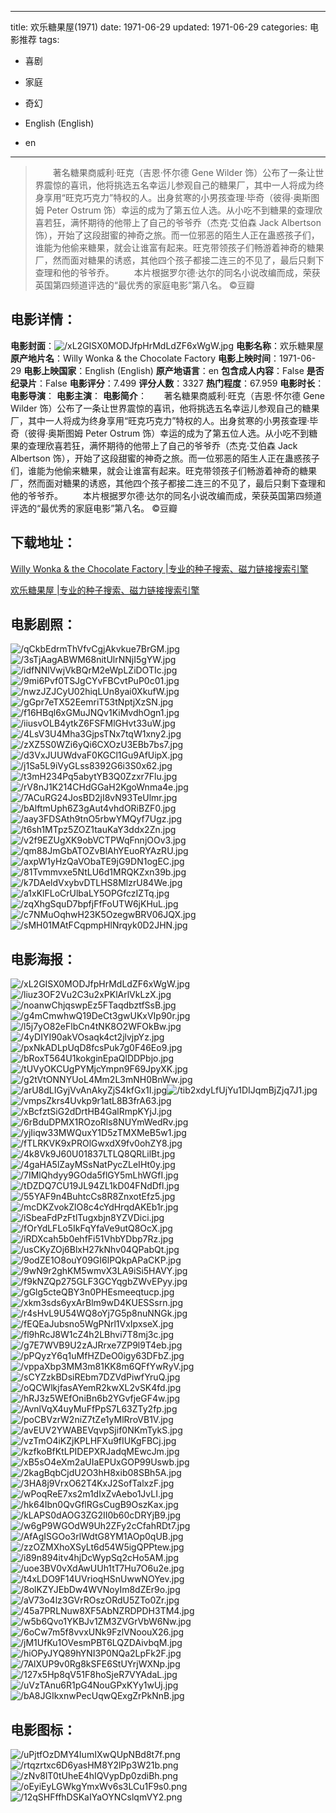 
---
title: 欢乐糖果屋(1971)
date: 1971-06-29
updated: 1971-06-29
categories: 电影推荐
tags:
- 喜剧
- 家庭
- 奇幻

- English (English)
- en
---


> 　　著名糖果商威利·旺克（吉恩·怀尔德 Gene Wilder 饰）公布了一条让世界震惊的喜讯，他将挑选五名幸运儿参观自己的糖果厂，其中一人将成为终身享用“旺克巧克力”特权的人。出身贫寒的小男孩查理·毕奇（彼得·奥斯图姆 Peter Ostrum 饰）幸运的成为了第五位人选。从小吃不到糖果的查理欣喜若狂，满怀期待的他带上了自己的爷爷乔（杰克·艾伯森 Jack Albertson 饰），开始了这段甜蜜的神奇之旅。而一位邪恶的陌生人正在蛊惑孩子们，谁能为他偷来糖果，就会让谁富有起来。旺克带领孩子们畅游着神奇的糖果厂，然而面对糖果的诱惑，其他四个孩子都接二连三的不见了，最后只剩下查理和他的爷爷乔。  　　本片根据罗尔德·达尔的同名小说改编而成，荣获英国第四频道评选的“最优秀的家庭电影”第八名。 ©豆瓣

## **电影详情**：

**电影封面**：<img src="https://image.tmdb.org/t/p/w200/xL2GISX0MODJfpHrMdLdZF6xWgW.jpg" alt="/xL2GISX0MODJfpHrMdLdZF6xWgW.jpg" title="/xL2GISX0MODJfpHrMdLdZF6xWgW.jpg">
**电影名称**：欢乐糖果屋
**原产地片名**：Willy Wonka & the Chocolate Factory
**电影上映时间**：1971-06-29
**电影上映国家**：English (English)
**原产地语言**：en
**包含成人内容**：False
**是否纪录片**：False
**电影评分**：7.499
**评分人数**：3327
**热门程度**：67.959
**电影时长**：
**电影导演**：
**电影主演**：
**电影简介**：　　著名糖果商威利·旺克（吉恩·怀尔德 Gene Wilder 饰）公布了一条让世界震惊的喜讯，他将挑选五名幸运儿参观自己的糖果厂，其中一人将成为终身享用“旺克巧克力”特权的人。出身贫寒的小男孩查理·毕奇（彼得·奥斯图姆 Peter Ostrum 饰）幸运的成为了第五位人选。从小吃不到糖果的查理欣喜若狂，满怀期待的他带上了自己的爷爷乔（杰克·艾伯森 Jack Albertson 饰），开始了这段甜蜜的神奇之旅。而一位邪恶的陌生人正在蛊惑孩子们，谁能为他偷来糖果，就会让谁富有起来。旺克带领孩子们畅游着神奇的糖果厂，然而面对糖果的诱惑，其他四个孩子都接二连三的不见了，最后只剩下查理和他的爷爷乔。  　　本片根据罗尔德·达尔的同名小说改编而成，荣获英国第四频道评选的“最优秀的家庭电影”第八名。 ©豆瓣

## **下载地址**：
[Willy Wonka & the Chocolate Factory |专业的种子搜索、磁力链接搜索引擎](https://movie.amd794.com:2083/?search=Willy%20Wonka%20%26%20the%20Chocolate%20Factory&ordering=&mode=match_phrase&page_size=10&page=1)

[欢乐糖果屋 |专业的种子搜索、磁力链接搜索引擎](https://movie.amd794.com:2083/?search=%E6%AC%A2%E4%B9%90%E7%B3%96%E6%9E%9C%E5%B1%8B&ordering=&mode=match_phrase&page_size=10&page=1)
 

## **电影剧照**：
<img src="https://image.tmdb.org/t/p/original/qCkbEdrmThVfvCgjAkvkue7BrGM.jpg" alt="/qCkbEdrmThVfvCgjAkvkue7BrGM.jpg" title="/qCkbEdrmThVfvCgjAkvkue7BrGM.jpg"><img src="https://image.tmdb.org/t/p/original/3sTjAagABWM68nitUlrNNjI5gYW.jpg" alt="/3sTjAagABWM68nitUlrNNjI5gYW.jpg" title="/3sTjAagABWM68nitUlrNNjI5gYW.jpg"><img src="https://image.tmdb.org/t/p/original/idfNNlVwjVkBQrM2eWpLZiDOTIc.jpg" alt="/idfNNlVwjVkBQrM2eWpLZiDOTIc.jpg" title="/idfNNlVwjVkBQrM2eWpLZiDOTIc.jpg"><img src="https://image.tmdb.org/t/p/original/9mi6Pvf0TSJgCYvFBCvtPuP0c01.jpg" alt="/9mi6Pvf0TSJgCYvFBCvtPuP0c01.jpg" title="/9mi6Pvf0TSJgCYvFBCvtPuP0c01.jpg"><img src="https://image.tmdb.org/t/p/original/nwzJZJCyU02hiqLUn8yai0XkufW.jpg" alt="/nwzJZJCyU02hiqLUn8yai0XkufW.jpg" title="/nwzJZJCyU02hiqLUn8yai0XkufW.jpg"><img src="https://image.tmdb.org/t/p/original/gGpr7eTX52EemriT53tNptjXzSN.jpg" alt="/gGpr7eTX52EemriT53tNptjXzSN.jpg" title="/gGpr7eTX52EemriT53tNptjXzSN.jpg"><img src="https://image.tmdb.org/t/p/original/f16HBql6xGMuJNQv1KiMvdhOgn1.jpg" alt="/f16HBql6xGMuJNQv1KiMvdhOgn1.jpg" title="/f16HBql6xGMuJNQv1KiMvdhOgn1.jpg"><img src="https://image.tmdb.org/t/p/original/iiusvOLB4ytkZ6FSFMlGHvt33uW.jpg" alt="/iiusvOLB4ytkZ6FSFMlGHvt33uW.jpg" title="/iiusvOLB4ytkZ6FSFMlGHvt33uW.jpg"><img src="https://image.tmdb.org/t/p/original/4LsV3U4Mha3GjpsTNx7tqW1xny2.jpg" alt="/4LsV3U4Mha3GjpsTNx7tqW1xny2.jpg" title="/4LsV3U4Mha3GjpsTNx7tqW1xny2.jpg"><img src="https://image.tmdb.org/t/p/original/zXZ5S0WZi6yQi6CXOzU3EBb7bs7.jpg" alt="/zXZ5S0WZi6yQi6CXOzU3EBb7bs7.jpg" title="/zXZ5S0WZi6yQi6CXOzU3EBb7bs7.jpg"><img src="https://image.tmdb.org/t/p/original/d3VxJUUWdvaF0KGCl1Gu9AfUipX.jpg" alt="/d3VxJUUWdvaF0KGCl1Gu9AfUipX.jpg" title="/d3VxJUUWdvaF0KGCl1Gu9AfUipX.jpg"><img src="https://image.tmdb.org/t/p/original/j1Sa5L9iVyGLss8392G6i3S0x62.jpg" alt="/j1Sa5L9iVyGLss8392G6i3S0x62.jpg" title="/j1Sa5L9iVyGLss8392G6i3S0x62.jpg"><img src="https://image.tmdb.org/t/p/original/t3mH234Pq5abytYB3Q0Zzxr7Flu.jpg" alt="/t3mH234Pq5abytYB3Q0Zzxr7Flu.jpg" title="/t3mH234Pq5abytYB3Q0Zzxr7Flu.jpg"><img src="https://image.tmdb.org/t/p/original/rV8nJ1K214CHdGGaH2KgoWnma4e.jpg" alt="/rV8nJ1K214CHdGGaH2KgoWnma4e.jpg" title="/rV8nJ1K214CHdGGaH2KgoWnma4e.jpg"><img src="https://image.tmdb.org/t/p/original/7ACuRG24JosBD2jI8vN93TeUlmr.jpg" alt="/7ACuRG24JosBD2jI8vN93TeUlmr.jpg" title="/7ACuRG24JosBD2jI8vN93TeUlmr.jpg"><img src="https://image.tmdb.org/t/p/original/bAlftmUph6Z3gAut4vhdORiBZF0.jpg" alt="/bAlftmUph6Z3gAut4vhdORiBZF0.jpg" title="/bAlftmUph6Z3gAut4vhdORiBZF0.jpg"><img src="https://image.tmdb.org/t/p/original/aay3FDSAth9tnO5rbwYMQyf7Ugz.jpg" alt="/aay3FDSAth9tnO5rbwYMQyf7Ugz.jpg" title="/aay3FDSAth9tnO5rbwYMQyf7Ugz.jpg"><img src="https://image.tmdb.org/t/p/original/t6sh1MTpz5ZOZ1tauKaY3ddx2Zn.jpg" alt="/t6sh1MTpz5ZOZ1tauKaY3ddx2Zn.jpg" title="/t6sh1MTpz5ZOZ1tauKaY3ddx2Zn.jpg"><img src="https://image.tmdb.org/t/p/original/v2f9EZUgXK9obVCTPWqFnnjOOv3.jpg" alt="/v2f9EZUgXK9obVCTPWqFnnjOOv3.jpg" title="/v2f9EZUgXK9obVCTPWqFnnjOOv3.jpg"><img src="https://image.tmdb.org/t/p/original/qm88JmGbATOZvBlAhYEuoRYAzRU.jpg" alt="/qm88JmGbATOZvBlAhYEuoRYAzRU.jpg" title="/qm88JmGbATOZvBlAhYEuoRYAzRU.jpg"><img src="https://image.tmdb.org/t/p/original/axpW1yHzQaVObaTE9jG9DN1ogEC.jpg" alt="/axpW1yHzQaVObaTE9jG9DN1ogEC.jpg" title="/axpW1yHzQaVObaTE9jG9DN1ogEC.jpg"><img src="https://image.tmdb.org/t/p/original/81Tvmmvxe5NtLU6d1MRQKZxn39b.jpg" alt="/81Tvmmvxe5NtLU6d1MRQKZxn39b.jpg" title="/81Tvmmvxe5NtLU6d1MRQKZxn39b.jpg"><img src="https://image.tmdb.org/t/p/original/k7DAeldVxybvDTLHS8MlzrU84We.jpg" alt="/k7DAeldVxybvDTLHS8MlzrU84We.jpg" title="/k7DAeldVxybvDTLHS8MlzrU84We.jpg"><img src="https://image.tmdb.org/t/p/original/a1xKlFLoCrUlbaLY5OPGfczIZTq.jpg" alt="/a1xKlFLoCrUlbaLY5OPGfczIZTq.jpg" title="/a1xKlFLoCrUlbaLY5OPGfczIZTq.jpg"><img src="https://image.tmdb.org/t/p/original/zqXhgSquD7bpfjFfFoUTW6jKHuL.jpg" alt="/zqXhgSquD7bpfjFfFoUTW6jKHuL.jpg" title="/zqXhgSquD7bpfjFfFoUTW6jKHuL.jpg"><img src="https://image.tmdb.org/t/p/original/c7NMuOqhwH23K5OzegwBRV06JQX.jpg" alt="/c7NMuOqhwH23K5OzegwBRV06JQX.jpg" title="/c7NMuOqhwH23K5OzegwBRV06JQX.jpg"><img src="https://image.tmdb.org/t/p/original/sMH01MAtFCqpmpHlNrqyk0D2JHN.jpg" alt="/sMH01MAtFCqpmpHlNrqyk0D2JHN.jpg" title="/sMH01MAtFCqpmpHlNrqyk0D2JHN.jpg">

## **电影海报**：
<img src="https://image.tmdb.org/t/p/original/xL2GISX0MODJfpHrMdLdZF6xWgW.jpg" alt="/xL2GISX0MODJfpHrMdLdZF6xWgW.jpg" title="/xL2GISX0MODJfpHrMdLdZF6xWgW.jpg"><img src="https://image.tmdb.org/t/p/original/liuz3OF2Vu2C3u2xPKlArlVkLzX.jpg" alt="/liuz3OF2Vu2C3u2xPKlArlVkLzX.jpg" title="/liuz3OF2Vu2C3u2xPKlArlVkLzX.jpg"><img src="https://image.tmdb.org/t/p/original/noanwChjqswpEz5FTaqdbztfSsB.jpg" alt="/noanwChjqswpEz5FTaqdbztfSsB.jpg" title="/noanwChjqswpEz5FTaqdbztfSsB.jpg"><img src="https://image.tmdb.org/t/p/original/g4mCmwhwQ19DeCt3gwUKxVIp90r.jpg" alt="/g4mCmwhwQ19DeCt3gwUKxVIp90r.jpg" title="/g4mCmwhwQ19DeCt3gwUKxVIp90r.jpg"><img src="https://image.tmdb.org/t/p/original/l5j7yO82eFlbCn4tNK8O2WFOkBw.jpg" alt="/l5j7yO82eFlbCn4tNK8O2WFOkBw.jpg" title="/l5j7yO82eFlbCn4tNK8O2WFOkBw.jpg"><img src="https://image.tmdb.org/t/p/original/4yDIYI90akVOsaqk4ct2jlvjpYz.jpg" alt="/4yDIYI90akVOsaqk4ct2jlvjpYz.jpg" title="/4yDIYI90akVOsaqk4ct2jlvjpYz.jpg"><img src="https://image.tmdb.org/t/p/original/pxNkADLpUqD8fcsPuk7g0F46Eo9.jpg" alt="/pxNkADLpUqD8fcsPuk7g0F46Eo9.jpg" title="/pxNkADLpUqD8fcsPuk7g0F46Eo9.jpg"><img src="https://image.tmdb.org/t/p/original/bRoxT564U1kokginEpaQlDDPbjo.jpg" alt="/bRoxT564U1kokginEpaQlDDPbjo.jpg" title="/bRoxT564U1kokginEpaQlDDPbjo.jpg"><img src="https://image.tmdb.org/t/p/original/tUVyOKCUgPYMjcYmpn9F69JpyXK.jpg" alt="/tUVyOKCUgPYMjcYmpn9F69JpyXK.jpg" title="/tUVyOKCUgPYMjcYmpn9F69JpyXK.jpg"><img src="https://image.tmdb.org/t/p/original/g2tVtONNYUoL4Mm2L3mNH0BnWw.jpg" alt="/g2tVtONNYUoL4Mm2L3mNH0BnWw.jpg" title="/g2tVtONNYUoL4Mm2L3mNH0BnWw.jpg"><img src="https://image.tmdb.org/t/p/original/arU8dLIGyjVvAnAkyZjS4kfGx1I.jpg" alt="/arU8dLIGyjVvAnAkyZjS4kfGx1I.jpg" title="/arU8dLIGyjVvAnAkyZjS4kfGx1I.jpg"><img src="https://image.tmdb.org/t/p/original/tib2xdyLfUjYu1DIJqmBjZjq7J1.jpg" alt="/tib2xdyLfUjYu1DIJqmBjZjq7J1.jpg" title="/tib2xdyLfUjYu1DIJqmBjZjq7J1.jpg"><img src="https://image.tmdb.org/t/p/original/vmpsZkrs4Uvkp9r1atL8B3frA63.jpg" alt="/vmpsZkrs4Uvkp9r1atL8B3frA63.jpg" title="/vmpsZkrs4Uvkp9r1atL8B3frA63.jpg"><img src="https://image.tmdb.org/t/p/original/xBcfztSiG2dDrtHB4GalRmpKYjJ.jpg" alt="/xBcfztSiG2dDrtHB4GalRmpKYjJ.jpg" title="/xBcfztSiG2dDrtHB4GalRmpKYjJ.jpg"><img src="https://image.tmdb.org/t/p/original/6rBduDPMX1ROzoRls8NUYmWedRv.jpg" alt="/6rBduDPMX1ROzoRls8NUYmWedRv.jpg" title="/6rBduDPMX1ROzoRls8NUYmWedRv.jpg"><img src="https://image.tmdb.org/t/p/original/yjIiqw33MWQuxY1D5zTMXMeB5w1.jpg" alt="/yjIiqw33MWQuxY1D5zTMXMeB5w1.jpg" title="/yjIiqw33MWQuxY1D5zTMXMeB5w1.jpg"><img src="https://image.tmdb.org/t/p/original/fTLRKVK9xPROlGwxdX9fv0ohZY8.jpg" alt="/fTLRKVK9xPROlGwxdX9fv0ohZY8.jpg" title="/fTLRKVK9xPROlGwxdX9fv0ohZY8.jpg"><img src="https://image.tmdb.org/t/p/original/4k8Vk9J60U01837LTLQ8QRLilBt.jpg" alt="/4k8Vk9J60U01837LTLQ8QRLilBt.jpg" title="/4k8Vk9J60U01837LTLQ8QRLilBt.jpg"><img src="https://image.tmdb.org/t/p/original/4gaHA5lZayMSsNatPycZLeIHt0y.jpg" alt="/4gaHA5lZayMSsNatPycZLeIHt0y.jpg" title="/4gaHA5lZayMSsNatPycZLeIHt0y.jpg"><img src="https://image.tmdb.org/t/p/original/7IMlQhdyy9GOda5flGY5mLhWGfI.jpg" alt="/7IMlQhdyy9GOda5flGY5mLhWGfI.jpg" title="/7IMlQhdyy9GOda5flGY5mLhWGfI.jpg"><img src="https://image.tmdb.org/t/p/original/tDZDQ7CU19JL94ZL1kD04FNdDfl.jpg" alt="/tDZDQ7CU19JL94ZL1kD04FNdDfl.jpg" title="/tDZDQ7CU19JL94ZL1kD04FNdDfl.jpg"><img src="https://image.tmdb.org/t/p/original/55YAF9n4BuhtcCs8R8ZnxotEfz5.jpg" alt="/55YAF9n4BuhtcCs8R8ZnxotEfz5.jpg" title="/55YAF9n4BuhtcCs8R8ZnxotEfz5.jpg"><img src="https://image.tmdb.org/t/p/original/mcDKZvokZlO8c4cYdHrqdAKEb1r.jpg" alt="/mcDKZvokZlO8c4cYdHrqdAKEb1r.jpg" title="/mcDKZvokZlO8c4cYdHrqdAKEb1r.jpg"><img src="https://image.tmdb.org/t/p/original/iSbeaFdPzFtlTugxbjn8YZVDici.jpg" alt="/iSbeaFdPzFtlTugxbjn8YZVDici.jpg" title="/iSbeaFdPzFtlTugxbjn8YZVDici.jpg"><img src="https://image.tmdb.org/t/p/original/fOrYdLFLo5IkFqYfaVe9utQ8OcX.jpg" alt="/fOrYdLFLo5IkFqYfaVe9utQ8OcX.jpg" title="/fOrYdLFLo5IkFqYfaVe9utQ8OcX.jpg"><img src="https://image.tmdb.org/t/p/original/iRDXcah5b0ehfFi51VhbYDbp7Rz.jpg" alt="/iRDXcah5b0ehfFi51VhbYDbp7Rz.jpg" title="/iRDXcah5b0ehfFi51VhbYDbp7Rz.jpg"><img src="https://image.tmdb.org/t/p/original/usCKyZOj6BlxH27kNhv04QPabQt.jpg" alt="/usCKyZOj6BlxH27kNhv04QPabQt.jpg" title="/usCKyZOj6BlxH27kNhv04QPabQt.jpg"><img src="https://image.tmdb.org/t/p/original/9odZE1O8ouY09GI6lPQkpAPaCKP.jpg" alt="/9odZE1O8ouY09GI6lPQkpAPaCKP.jpg" title="/9odZE1O8ouY09GI6lPQkpAPaCKP.jpg"><img src="https://image.tmdb.org/t/p/original/9wN9r2ghKM5wmvX3LA9iSi5HAVY.jpg" alt="/9wN9r2ghKM5wmvX3LA9iSi5HAVY.jpg" title="/9wN9r2ghKM5wmvX3LA9iSi5HAVY.jpg"><img src="https://image.tmdb.org/t/p/original/f9kNZQp275GLF3GCYqgbZWvEPyy.jpg" alt="/f9kNZQp275GLF3GCYqgbZWvEPyy.jpg" title="/f9kNZQp275GLF3GCYqgbZWvEPyy.jpg"><img src="https://image.tmdb.org/t/p/original/gGlg5cteQBY3n0PHEsmeeqtucp.jpg" alt="/gGlg5cteQBY3n0PHEsmeeqtucp.jpg" title="/gGlg5cteQBY3n0PHEsmeeqtucp.jpg"><img src="https://image.tmdb.org/t/p/original/xkm3sds6yxArBlm9wD4KUESSsrn.jpg" alt="/xkm3sds6yxArBlm9wD4KUESSsrn.jpg" title="/xkm3sds6yxArBlm9wD4KUESSsrn.jpg"><img src="https://image.tmdb.org/t/p/original/r4sHvL9U54WQ8oYj7G5p8nuNNGk.jpg" alt="/r4sHvL9U54WQ8oYj7G5p8nuNNGk.jpg" title="/r4sHvL9U54WQ8oYj7G5p8nuNNGk.jpg"><img src="https://image.tmdb.org/t/p/original/fEQEaJubsno5WgPNrl1VxIpxseX.jpg" alt="/fEQEaJubsno5WgPNrl1VxIpxseX.jpg" title="/fEQEaJubsno5WgPNrl1VxIpxseX.jpg"><img src="https://image.tmdb.org/t/p/original/fl9hRcJ8W1cZ4h2LBhvi7T8mj3c.jpg" alt="/fl9hRcJ8W1cZ4h2LBhvi7T8mj3c.jpg" title="/fl9hRcJ8W1cZ4h2LBhvi7T8mj3c.jpg"><img src="https://image.tmdb.org/t/p/original/g7E7WVB9U2zAJRrxe7ZP9l9T4eb.jpg" alt="/g7E7WVB9U2zAJRrxe7ZP9l9T4eb.jpg" title="/g7E7WVB9U2zAJRrxe7ZP9l9T4eb.jpg"><img src="https://image.tmdb.org/t/p/original/pPQyzY6q1uMfHZDeO0igy63DFbZ.jpg" alt="/pPQyzY6q1uMfHZDeO0igy63DFbZ.jpg" title="/pPQyzY6q1uMfHZDeO0igy63DFbZ.jpg"><img src="https://image.tmdb.org/t/p/original/vppaXbp3MM3m81KK8m6QFfYwRyV.jpg" alt="/vppaXbp3MM3m81KK8m6QFfYwRyV.jpg" title="/vppaXbp3MM3m81KK8m6QFfYwRyV.jpg"><img src="https://image.tmdb.org/t/p/original/sCYZzkBDsiREbm7DZVdPiwfYruQ.jpg" alt="/sCYZzkBDsiREbm7DZVdPiwfYruQ.jpg" title="/sCYZzkBDsiREbm7DZVdPiwfYruQ.jpg"><img src="https://image.tmdb.org/t/p/original/oQCWlkjfasAYemR2kwXL2vSK4fd.jpg" alt="/oQCWlkjfasAYemR2kwXL2vSK4fd.jpg" title="/oQCWlkjfasAYemR2kwXL2vSK4fd.jpg"><img src="https://image.tmdb.org/t/p/original/hRJ3z5WEfOniBn6b2YGvfjeGF4w.jpg" alt="/hRJ3z5WEfOniBn6b2YGvfjeGF4w.jpg" title="/hRJ3z5WEfOniBn6b2YGvfjeGF4w.jpg"><img src="https://image.tmdb.org/t/p/original/AvnlVqX4uyMuFfPpS7L63ZTy2fp.jpg" alt="/AvnlVqX4uyMuFfPpS7L63ZTy2fp.jpg" title="/AvnlVqX4uyMuFfPpS7L63ZTy2fp.jpg"><img src="https://image.tmdb.org/t/p/original/poCBVzrW2niZ7tZe1yMlRroVB1V.jpg" alt="/poCBVzrW2niZ7tZe1yMlRroVB1V.jpg" title="/poCBVzrW2niZ7tZe1yMlRroVB1V.jpg"><img src="https://image.tmdb.org/t/p/original/avEUV2YWABEVqvpSjif0NKmTykS.jpg" alt="/avEUV2YWABEVqvpSjif0NKmTykS.jpg" title="/avEUV2YWABEVqvpSjif0NKmTykS.jpg"><img src="https://image.tmdb.org/t/p/original/vzTmO4iKZjKPLHFXu9fIUKgFBCj.jpg" alt="/vzTmO4iKZjKPLHFXu9fIUKgFBCj.jpg" title="/vzTmO4iKZjKPLHFXu9fIUKgFBCj.jpg"><img src="https://image.tmdb.org/t/p/original/kzfkoBfKtLPIDEPXRJadqMEwcJm.jpg" alt="/kzfkoBfKtLPIDEPXRJadqMEwcJm.jpg" title="/kzfkoBfKtLPIDEPXRJadqMEwcJm.jpg"><img src="https://image.tmdb.org/t/p/original/xB5sO4eXm2aUIaEPUxGOP99Uswb.jpg" alt="/xB5sO4eXm2aUIaEPUxGOP99Uswb.jpg" title="/xB5sO4eXm2aUIaEPUxGOP99Uswb.jpg"><img src="https://image.tmdb.org/t/p/original/2kagBqbCjdU2O3hH8xib08SBh5A.jpg" alt="/2kagBqbCjdU2O3hH8xib08SBh5A.jpg" title="/2kagBqbCjdU2O3hH8xib08SBh5A.jpg"><img src="https://image.tmdb.org/t/p/original/3HA8j9VrxO62T4KxJ2SofTalxzF.jpg" alt="/3HA8j9VrxO62T4KxJ2SofTalxzF.jpg" title="/3HA8j9VrxO62T4KxJ2SofTalxzF.jpg"><img src="https://image.tmdb.org/t/p/original/wPoqReE7xs2m1dIxZvAebo1JvLI.jpg" alt="/wPoqReE7xs2m1dIxZvAebo1JvLI.jpg" title="/wPoqReE7xs2m1dIxZvAebo1JvLI.jpg"><img src="https://image.tmdb.org/t/p/original/hk64Ibn0QvGflRGsCugB9OszKax.jpg" alt="/hk64Ibn0QvGflRGsCugB9OszKax.jpg" title="/hk64Ibn0QvGflRGsCugB9OszKax.jpg"><img src="https://image.tmdb.org/t/p/original/kLAPS0dAOG3ZG2II0b60cDRYjB9.jpg" alt="/kLAPS0dAOG3ZG2II0b60cDRYjB9.jpg" title="/kLAPS0dAOG3ZG2II0b60cDRYjB9.jpg"><img src="https://image.tmdb.org/t/p/original/w6gP9WGOdW9Uh2ZFy2cCfahRDt7.jpg" alt="/w6gP9WGOdW9Uh2ZFy2cCfahRDt7.jpg" title="/w6gP9WGOdW9Uh2ZFy2cCfahRDt7.jpg"><img src="https://image.tmdb.org/t/p/original/AfAgISGOo3rlWdtG8YM1AOp0qUB.jpg" alt="/AfAgISGOo3rlWdtG8YM1AOp0qUB.jpg" title="/AfAgISGOo3rlWdtG8YM1AOp0qUB.jpg"><img src="https://image.tmdb.org/t/p/original/zzOZMXhoXSyLt6d54W5igQPPtew.jpg" alt="/zzOZMXhoXSyLt6d54W5igQPPtew.jpg" title="/zzOZMXhoXSyLt6d54W5igQPPtew.jpg"><img src="https://image.tmdb.org/t/p/original/i89n894itv4hjDcWypSq2cHo5AM.jpg" alt="/i89n894itv4hjDcWypSq2cHo5AM.jpg" title="/i89n894itv4hjDcWypSq2cHo5AM.jpg"><img src="https://image.tmdb.org/t/p/original/uoe3BV0vXdAwUUh1tT7Hu7O6u2e.jpg" alt="/uoe3BV0vXdAwUUh1tT7Hu7O6u2e.jpg" title="/uoe3BV0vXdAwUUh1tT7Hu7O6u2e.jpg"><img src="https://image.tmdb.org/t/p/original/t4xLDO9F14UVrioqHSnUwwNOYev.jpg" alt="/t4xLDO9F14UVrioqHSnUwwNOYev.jpg" title="/t4xLDO9F14UVrioqHSnUwwNOYev.jpg"><img src="https://image.tmdb.org/t/p/original/8olKZYJEbDw4WVNoyIm8dZEr9o.jpg" alt="/8olKZYJEbDw4WVNoyIm8dZEr9o.jpg" title="/8olKZYJEbDw4WVNoyIm8dZEr9o.jpg"><img src="https://image.tmdb.org/t/p/original/aV73o4lz3GVrROszORdU5ZTo0Zr.jpg" alt="/aV73o4lz3GVrROszORdU5ZTo0Zr.jpg" title="/aV73o4lz3GVrROszORdU5ZTo0Zr.jpg"><img src="https://image.tmdb.org/t/p/original/45a7PRLNuw8XF5AbNZRDPDH3TM4.jpg" alt="/45a7PRLNuw8XF5AbNZRDPDH3TM4.jpg" title="/45a7PRLNuw8XF5AbNZRDPDH3TM4.jpg"><img src="https://image.tmdb.org/t/p/original/w5b6Qvo1YKBJv1ZM3ZVGrVbW6Nw.jpg" alt="/w5b6Qvo1YKBJv1ZM3ZVGrVbW6Nw.jpg" title="/w5b6Qvo1YKBJv1ZM3ZVGrVbW6Nw.jpg"><img src="https://image.tmdb.org/t/p/original/6oCw7m5f8vvxUNk9FzlVNoouX26.jpg" alt="/6oCw7m5f8vvxUNk9FzlVNoouX26.jpg" title="/6oCw7m5f8vvxUNk9FzlVNoouX26.jpg"><img src="https://image.tmdb.org/t/p/original/jM1UfKu1OVesmPBT6LQZDAivbqM.jpg" alt="/jM1UfKu1OVesmPBT6LQZDAivbqM.jpg" title="/jM1UfKu1OVesmPBT6LQZDAivbqM.jpg"><img src="https://image.tmdb.org/t/p/original/hiOPyJYQ89hYNI3P0NQa2LpFk2F.jpg" alt="/hiOPyJYQ89hYNI3P0NQa2LpFk2F.jpg" title="/hiOPyJYQ89hYNI3P0NQa2LpFk2F.jpg"><img src="https://image.tmdb.org/t/p/original/7AlXUP9v0Rg8kSFE6StUYrjWXNp.jpg" alt="/7AlXUP9v0Rg8kSFE6StUYrjWXNp.jpg" title="/7AlXUP9v0Rg8kSFE6StUYrjWXNp.jpg"><img src="https://image.tmdb.org/t/p/original/127x5Hp8qV51F8hoSjeR7VYAdaL.jpg" alt="/127x5Hp8qV51F8hoSjeR7VYAdaL.jpg" title="/127x5Hp8qV51F8hoSjeR7VYAdaL.jpg"><img src="https://image.tmdb.org/t/p/original/uVzTAnu6R1pG4NouGPxKYy1wUj.jpg" alt="/uVzTAnu6R1pG4NouGPxKYy1wUj.jpg" title="/uVzTAnu6R1pG4NouGPxKYy1wUj.jpg"><img src="https://image.tmdb.org/t/p/original/bA8JGIkxnwPecUqwQExgZrPkNnB.jpg" alt="/bA8JGIkxnwPecUqwQExgZrPkNnB.jpg" title="/bA8JGIkxnwPecUqwQExgZrPkNnB.jpg">

## **电影图标**：
<img src="https://image.tmdb.org/t/p/original/uPjtfOzDMY4IumIXwQUpNBd8t7f.png" alt="/uPjtfOzDMY4IumIXwQUpNBd8t7f.png" title="/uPjtfOzDMY4IumIXwQUpNBd8t7f.png"><img src="https://image.tmdb.org/t/p/original/rtqzrtxc6D6yasHM8Y2lPp3W21b.png" alt="/rtqzrtxc6D6yasHM8Y2lPp3W21b.png" title="/rtqzrtxc6D6yasHM8Y2lPp3W21b.png"><img src="https://image.tmdb.org/t/p/original/zNv8lT0tUheE4hIQVypDp0zdiBh.png" alt="/zNv8lT0tUheE4hIQVypDp0zdiBh.png" title="/zNv8lT0tUheE4hIQVypDp0zdiBh.png"><img src="https://image.tmdb.org/t/p/original/oEyiEyLGWkgYmxWv6s3LCu1F9s0.png" alt="/oEyiEyLGWkgYmxWv6s3LCu1F9s0.png" title="/oEyiEyLGWkgYmxWv6s3LCu1F9s0.png"><img src="https://image.tmdb.org/t/p/original/12qSHFffhDSKaIYaOYNCslqmVY2.png" alt="/12qSHFffhDSKaIYaOYNCslqmVY2.png" title="/12qSHFffhDSKaIYaOYNCslqmVY2.png">
